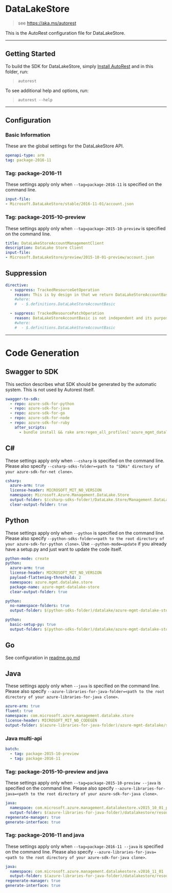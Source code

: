 # DataLakeStore

> see https://aka.ms/autorest

This is the AutoRest configuration file for DataLakeStore.



---
## Getting Started
To build the SDK for DataLakeStore, simply [Install AutoRest](https://aka.ms/autorest/install) and in this folder, run:

> `autorest`

To see additional help and options, run:

> `autorest --help`
---

## Configuration



### Basic Information
These are the global settings for the DataLakeStore API.

``` yaml
openapi-type: arm
tag: package-2016-11
```


### Tag: package-2016-11

These settings apply only when `--tag=package-2016-11` is specified on the command line.

``` yaml $(tag) == 'package-2016-11'
input-file:
- Microsoft.DataLakeStore/stable/2016-11-01/account.json
```

### Tag: package-2015-10-preview

These settings apply only when `--tag=package-2015-10-preview` is specified on the command line.

``` yaml $(tag) == 'package-2015-10-preview'
title: DataLakeStoreAccountManagementClient
description: DataLake Store Client
input-file:
- Microsoft.DataLakeStore/preview/2015-10-01-preview/account.json
```

## Suppression
``` yaml
directive:
  - suppress: TrackedResourceGetOperation
    reason: This is by design in that we return DataLakeStoreAccountBasic only for Account_List
    #where:
    #  - $.definitions.DataLakeStoreAccountBasic

  - suppress: TrackedResourcePatchOperation
    reason: DataLakeStoreAccountBasic is not independent and its purpose is for Account_List only.  PATCH is for DataLakeStoreAccount, which will effectively update DataLakeStoreAccountBasic
    #where:
    #  - $.definitions.DataLakeStoreAccountBasic
```

---
# Code Generation


## Swagger to SDK

This section describes what SDK should be generated by the automatic system.
This is not used by Autorest itself.

``` yaml $(swagger-to-sdk)
swagger-to-sdk:
  - repo: azure-sdk-for-python
  - repo: azure-sdk-for-java
  - repo: azure-sdk-for-go
  - repo: azure-sdk-for-node
  - repo: azure-sdk-for-ruby
    after_scripts:
      - bundle install && rake arm:regen_all_profiles['azure_mgmt_datalake_store']
```


## C#

These settings apply only when `--csharp` is specified on the command line.
Please also specify `--csharp-sdks-folder=<path to "SDKs" directory of your azure-sdk-for-net clone>`.

``` yaml $(csharp)
csharp:
  azure-arm: true
  license-header: MICROSOFT_MIT_NO_VERSION
  namespace: Microsoft.Azure.Management.DataLake.Store
  output-folder: $(csharp-sdks-folder)/DataLake.Store/Management.DataLake.Store/Generated
  clear-output-folder: true
```

## Python

These settings apply only when `--python` is specified on the command line.
Please also specify `--python-sdks-folder=<path to the root directory of your azure-sdk-for-python clone>`.
Use `--python-mode=update` if you already have a setup.py and just want to update the code itself.

``` yaml $(python)
python-mode: create
python:
  azure-arm: true
  license-header: MICROSOFT_MIT_NO_VERSION
  payload-flattening-threshold: 2
  namespace: azure.mgmt.datalake.store
  package-name: azure-mgmt-datalake-store
  clear-output-folder: true
```
``` yaml $(python) && $(python-mode) == 'update'
python:
  no-namespace-folders: true
  output-folder: $(python-sdks-folder)/datalake/azure-mgmt-datalake-store/azure/mgmt/datalake/store
```
``` yaml $(python) && $(python-mode) == 'create'
python:
  basic-setup-py: true
  output-folder: $(python-sdks-folder)/datalake/azure-mgmt-datalake-store
```

## Go

See configuration in [readme.go.md](./readme.go.md)

## Java

These settings apply only when `--java` is specified on the command line.
Please also specify `--azure-libraries-for-java-folder=<path to the root directory of your azure-libraries-for-java clone>`.

``` yaml $(java)
azure-arm: true
fluent: true
namespace: com.microsoft.azure.management.datalake.store
license-header: MICROSOFT_MIT_NO_CODEGEN
output-folder: $(azure-libraries-for-java-folder)/azure-mgmt-datalake/store
```

### Java multi-api

``` yaml $(java) && $(multiapi)
batch:
  - tag: package-2015-10-preview
  - tag: package-2016-11
```

### Tag: package-2015-10-preview and java

These settings apply only when `--tag=package-2015-10-preview --java` is specified on the command line.
Please also specify `--azure-libraries-for-java=<path to the root directory of your azure-sdk-for-java clone>`.

``` yaml $(tag) == 'package-2015-10-preview' && $(java) && $(multiapi)
java:
  namespace: com.microsoft.azure.management.datalakestore.v2015_10_01_preview
  output-folder: $(azure-libraries-for-java-folder)/datalakestore/resource-manager/v2015_10_01_preview
regenerate-manager: true
generate-interface: true
```

### Tag: package-2016-11 and java

These settings apply only when `--tag=package-2016-11 --java` is specified on the command line.
Please also specify `--azure-libraries-for-java=<path to the root directory of your azure-sdk-for-java clone>`.

``` yaml $(tag) == 'package-2016-11' && $(java) && $(multiapi)
java:
  namespace: com.microsoft.azure.management.datalakestore.v2016_11_01
  output-folder: $(azure-libraries-for-java-folder)/datalakestore/resource-manager/v2016_11_01
regenerate-manager: true
generate-interface: true
```


